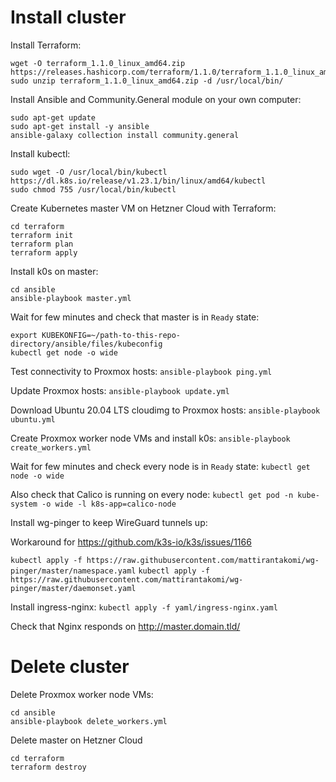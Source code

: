 # Install cluster

Install Terraform:
```
wget -O terraform_1.1.0_linux_amd64.zip https://releases.hashicorp.com/terraform/1.1.0/terraform_1.1.0_linux_amd64.zip
sudo unzip terraform_1.1.0_linux_amd64.zip -d /usr/local/bin/
```

Install Ansible and Community.General module on your own computer:
```
sudo apt-get update
sudo apt-get install -y ansible
ansible-galaxy collection install community.general
```

Install kubectl:
```
sudo wget -O /usr/local/bin/kubectl https://dl.k8s.io/release/v1.23.1/bin/linux/amd64/kubectl
sudo chmod 755 /usr/local/bin/kubectl
```

Create Kubernetes master VM on Hetzner Cloud with Terraform:

```
cd terraform
terraform init
terraform plan
terraform apply
```

Install k0s on master:
```
cd ansible
ansible-playbook master.yml
```

Wait for few minutes and check that master is in `Ready` state:
```
export KUBEKONFIG=~/path-to-this-repo-directory/ansible/files/kubeconfig
kubectl get node -o wide
```

Test connectivity to Proxmox hosts:
`ansible-playbook ping.yml`

Update Proxmox hosts:
`ansible-playbook update.yml`

Download Ubuntu 20.04 LTS cloudimg to Proxmox hosts:
`ansible-playbook ubuntu.yml`

Create Proxmox worker node VMs and install k0s:
`ansible-playbook create_workers.yml`

Wait for few minutes and check every node is in `Ready` state:
`kubectl get node -o wide`

Also check that Calico is running on every node:
`kubectl get pod -n kube-system -o wide -l k8s-app=calico-node`

Install wg-pinger to keep WireGuard tunnels up:

Workaround for https://github.com/k3s-io/k3s/issues/1166

`kubectl apply -f https://raw.githubusercontent.com/mattirantakomi/wg-pinger/master/namespace.yaml`
`kubectl apply -f https://raw.githubusercontent.com/mattirantakomi/wg-pinger/master/daemonset.yaml`

Install ingress-nginx:
`kubectl apply -f yaml/ingress-nginx.yaml`

Check that Nginx responds on http://master.domain.tld/

# Delete cluster

Delete Proxmox worker node VMs:
```
cd ansible
ansible-playbook delete_workers.yml
```

Delete master on Hetzner Cloud
```
cd terraform
terraform destroy
```
